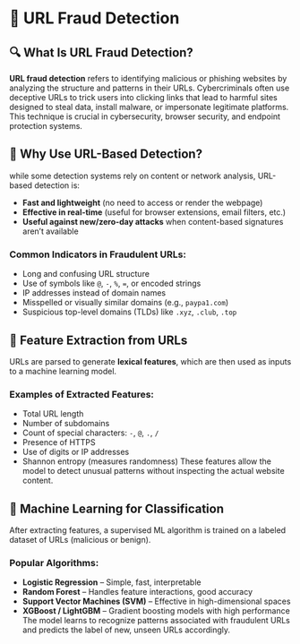 
# 🧠 URL Fraud Detection

## 🔍 What Is URL Fraud Detection?
**URL fraud detection** refers to identifying malicious or phishing websites by analyzing the structure and patterns in their URLs. Cybercriminals often use deceptive URLs to trick users into clicking links that lead to harmful sites designed to steal data, install malware, or impersonate legitimate platforms.
This technique is crucial in cybersecurity, browser security, and endpoint protection systems.

## 🧪 Why Use URL-Based Detection?
while some detection systems rely on content or network analysis, URL-based detection is:
- **Fast and lightweight** (no need to access or render the webpage)
- **Effective in real-time** (useful for browser extensions, email filters, etc.)
- **Useful against new/zero-day attacks** when content-based signatures aren’t available

### Common Indicators in Fraudulent URLs:
- Long and confusing URL structure
- Use of symbols like `@`, `-`, `%`, `=`, or encoded strings
- IP addresses instead of domain names
- Misspelled or visually similar domains (e.g., `paypa1.com`)
- Suspicious top-level domains (TLDs) like `.xyz`, `.club`, `.top`
  
## 🔧 Feature Extraction from URLs
URLs are parsed to generate **lexical features**, which are then used as inputs to a machine learning model.

### Examples of Extracted Features:
- Total URL length
- Number of subdomains
- Count of special characters: `-`, `@`, `.`, `/`
- Presence of HTTPS
- Use of digits or IP addresses
- Shannon entropy (measures randomness)
These features allow the model to detect unusual patterns without inspecting the actual website content.

## 🤖 Machine Learning for Classification
After extracting features, a supervised ML algorithm is trained on a labeled dataset of URLs (malicious or benign).

### Popular Algorithms:
- **Logistic Regression** – Simple, fast, interpretable
- **Random Forest** – Handles feature interactions, good accuracy
- **Support Vector Machines (SVM)** – Effective in high-dimensional spaces
- **XGBoost / LightGBM** – Gradient boosting models with high performance
The model learns to recognize patterns associated with fraudulent URLs and predicts the label of new, unseen URLs accordingly.
